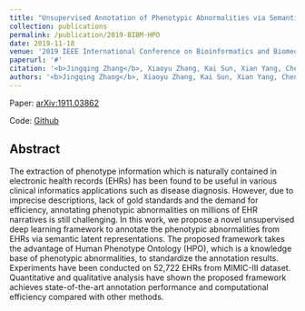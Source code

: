 ```yaml
---
title: "Unsupervised Annotation of Phenotypic Abnormalities via Semantic Latent Representations on Electronic Health Records"
collection: publications
permalink: /publication/2019-BIBM-HPO
date: 2019-11-18
venue: '2019 IEEE International Conference on Bioinformatics and Biomedicine (BIBM). IEEE, 2019.'
paperurl: '#'
citation: '<b>Jingqing Zhang</b>, Xiaoyu Zhang, Kai Sun, Xian Yang, Chengliang Dai, Yike Guo. "Unsupervised Annotation of Phenotypic Abnormalities via Semantic Latent Representations on Electronic Health Records". 2019 IEEE International Conference on Bioinformatics and Biomedicine (BIBM). IEEE, 2019.'
authors: '<b>Jingqing Zhang</b>, Xiaoyu Zhang, Kai Sun, Xian Yang, Chengliang Dai, Yike Guo'
---
```


Paper: [arXiv:1911.03862](https://arxiv.org/abs/1911.03862)

Code: [Github](https://github.com/JingqingZ/Semantic-HPO)

## Abstract
The extraction of phenotype information which is naturally contained in electronic health records (EHRs) has been found to be useful in various clinical informatics applications such as disease diagnosis. However, due to imprecise descriptions, lack of gold standards and the demand for efficiency, annotating phenotypic abnormalities on millions of EHR narratives is still challenging. In this work, we propose a novel unsupervised deep learning framework to annotate the phenotypic abnormalities from EHRs via semantic latent representations. The proposed framework takes the advantage of Human Phenotype Ontology (HPO), which is a knowledge base of phenotypic abnormalities, to standardize the annotation results. Experiments have been conducted on 52,722 EHRs from MIMIC-III dataset. Quantitative and qualitative analysis have shown the proposed framework achieves state-of-the-art annotation performance and computational efficiency compared with other methods.


